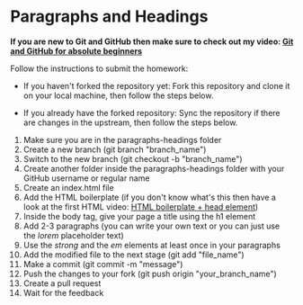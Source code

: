 # Paragraphs and Headings

**If you are new to Git and GitHub then make sure to check out my video: [Git and GitHub for absolute beginners](https://youtu.be/WaAsfuVDJ_U?si=q4UFgWQH-uWIMBUu)**

Follow the instructions to submit the homework:

- If you haven't forked the repository yet:
  Fork this repository and clone it on your local machine, then follow the steps below.
   
- If you already have the forked repository:
Sync the repository if there are changes in the upstream, then follow the steps below.

1. Make sure you are in the paragraphs-headings folder
1. Create a new branch (git branch "branch_name")
2. Switch to the new branch (git checkout -b "branch_name")
3. Create another folder inside the paragraphs-headings folder with your GitHub username or regular name
4. Create an index.html file
5. Add the HTML boilerplate (if you don't know what's this then have a look at the first HTML video: [HTML boilerplate + head element](https://youtu.be/q989wUBLq-4?si=xSPezy-hjJAWBXd3))
6. Inside the body tag, give your page a title using the h1 element
7. Add 2-3 paragraphs (you can write your own text or you can just use the *lorem* placeholder text)
8. Use the *strong* and the *em* elements at least once in your paragraphs
9. Add the modified file to the next stage (git add "file_name")
10. Make a commit (git commit -m "message")
11. Push the changes to your fork (git push origin "your_branch_name")
12. Create a pull request
13. Wait for the feedback
